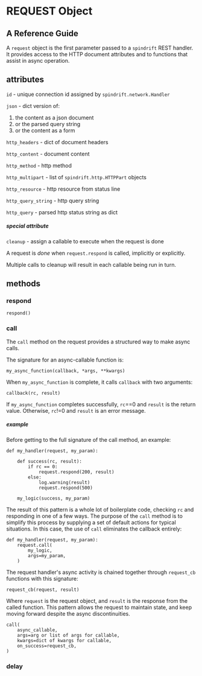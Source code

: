 # REQUEST Object
## A Reference Guide

A `request` object is the first parameter passed to a `spindrift` REST handler.
It provides access to the HTTP document attributes and to functions that
assist in async operation.

## attributes

`id` - unique connection id assigned by `spindrift.network.Handler`

`json` - dict version of:
1. the content as a json document
2. or the parsed query string
3. or the content as a form

`http_headers` - dict of document headers

`http_content` - document content

`http_method` - http method

`http_multipart` - list of `spindrift.http.HTTPPart` objects

`http_resource` - http resource from status line

`http_query_string` - http query string

`http_query` - parsed http status string as dict

##### special attribute

`cleanup` - assign a callable to execute when the request is done

A request is *done* when `request.respond` is called, implicitly or explicitly.

Multiple calls to cleanup will result in each callable being run in turn.

## methods

### respond

`respond()`

### call

The `call` method on the request provides a structured way to make async calls.

The signature for an async-callable function is:

```
my_async_function(callback, *args, **kwargs)
```

When `my_async_function` is complete, it calls `callback` with two arguments:

```
callback(rc, result)
```

If `my_async_function` completes successfully, `rc`==0 and `result` is the return value.
Otherwise, `rc`!=0 and `result` is an error message.

##### example

Before getting to the full signature of the call method, an example:

```
def my_handler(request, my_param):

    def success(rc, result):
        if rc == 0:
            request.respond(200, result)
        else:
            log.warning(result)
            request.respond(500)

    my_logic(success, my_param)
```

The result of this pattern is a whole lot of boilerplate code, checking `rc` and responding in one of a few ways.
The purpose of the `call` method is to simplify this process by supplying a set of default actions for
typical situations. In this case, the use of `call` eliminates the callback entirely:

```
def my_handler(request, my_param):
    request.call(
        my_logic,
        args=my_param,
    )
```

The request handler's async activity is chained together through `request_cb` functions with this signature:

```
request_cb(request, result)
```

Where `request` is the request object, and `result` is the response from the called function.
This pattern allows the request to maintain state, and keep moving forward despite the async discontinuities.

```
call(
    async_callable,
    args=arg or list of args for callable,
    kwargs=dict of kwargs for callable,
    on_success=request_cb,
)
```


### delay
